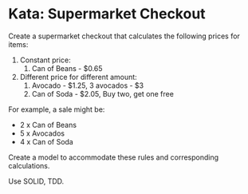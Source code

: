# Kata: Supermarket Checkout

Create a supermarket checkout that calculates the following prices for items: 

1. Constant price:
   1. Can of Beans - $0.65
2. Different price for different amount:
   1. Avocado - $1.25, 3 avocados - $3
   2. Can of Soda - $2.05, Buy two, get one free

For example, a sale might be:

* 2 x Can of Beans
* 5 x Avocados
* 4 x Can of Soda

Create a model to accommodate these rules and corresponding calculations. 

Use SOLID, TDD.
